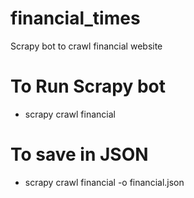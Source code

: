# financial_times
Scrapy bot to crawl financial website

# To Run Scrapy bot
- scrapy crawl financial

# To save in JSON
- scrapy crawl financial -o financial.json
